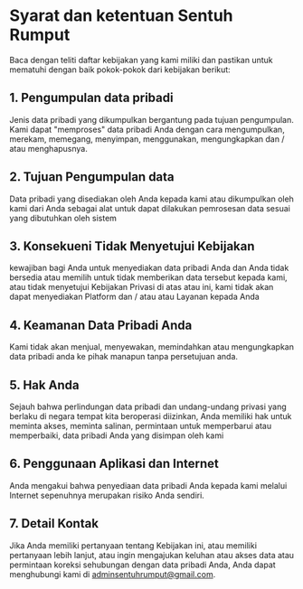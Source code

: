# Syarat dan ketentuan Sentuh Rumput

Baca dengan teliti daftar kebijakan yang kami miliki dan pastikan untuk mematuhi dengan baik pokok-pokok dari kebijakan berikut:

## 1.	Pengumpulan data pribadi

Jenis data pribadi yang dikumpulkan bergantung pada tujuan pengumpulan. Kami dapat "memproses" data pribadi Anda dengan cara mengumpulkan, merekam, memegang, menyimpan, menggunakan, mengungkapkan dan / atau menghapusnya.

## 2.	Tujuan Pengumpulan data

Data pribadi yang disediakan oleh Anda kepada kami atau dikumpulkan oleh kami dari Anda sebagai alat untuk dapat dilakukan pemrosesan data sesuai yang dibutuhkan oleh sistem

## 3.	Konsekueni Tidak Menyetujui Kebijakan

kewajiban bagi Anda untuk menyediakan data pribadi Anda dan Anda tidak bersedia atau memilih untuk tidak memberikan data tersebut kepada kami, atau tidak menyetujui Kebijakan Privasi di atas atau ini, kami tidak akan dapat menyediakan Platform dan / atau atau Layanan kepada Anda

## 4.	Keamanan Data Pribadi Anda

Kami tidak akan menjual, menyewakan, memindahkan atau mengungkapkan data pribadi anda ke pihak manapun tanpa persetujuan anda.

## 5.	Hak Anda

Sejauh bahwa perlindungan data pribadi dan undang-undang privasi yang berlaku di negara tempat kita beroperasi diizinkan, Anda memiliki hak untuk meminta akses, meminta salinan, permintaan untuk memperbarui atau memperbaiki, data pribadi Anda yang disimpan oleh kami

## 6.	Penggunaan Aplikasi dan Internet

Anda mengakui bahwa penyediaan data pribadi Anda kepada kami melalui Internet sepenuhnya merupakan risiko Anda sendiri.

## 7.	Detail Kontak

Jika Anda memiliki pertanyaan tentang Kebijakan ini, atau memiliki pertanyaan lebih lanjut, atau ingin mengajukan keluhan atau akses data atau permintaan koreksi sehubungan dengan data pribadi Anda, Anda dapat menghubungi kami di adminsentuhrumput@gmail.com.
